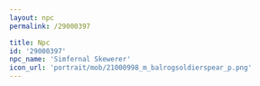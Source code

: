 ```yaml
---
layout: npc
permalink: /29000397

title: Npc
id: '29000397'
npc_name: 'Simfernal Skewerer'
icon_url: 'portrait/mob/21000998_m_balrogsoldierspear_p.png'
---
```

